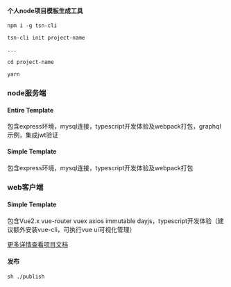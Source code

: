 
#### 个人node项目模板生成工具

    npm i -g tsn-cli

    tsn-cli init project-name

    ...

    cd project-name

    yarn

### node服务端

#### Entire Template

包含express环境，mysql连接，typescript开发体验及webpack打包，graphql示例，集成jwt验证

#### Simple Template

包含express环境，mysql连接，typescript开发体验及webpack打包

### web客户端

#### Simple Template

包含Vue2.x vue-router vuex axios immutable dayjs，typescript开发体验（建议额外安装vue-cli，可执行vue ui可视化管理）




[更多详情查看项目文档](https://github.com/palxiao/typescript-node-template/blob/master/README.md)



#### 发布

    sh ./publish
    